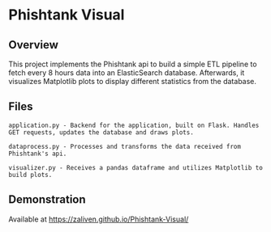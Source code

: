 # Phishtank Visual
## Overview 
This project implements the Phishtank api to build a simple ETL pipeline to fetch every 8 hours data into an ElasticSearch database. Afterwards, it visualizes Matplotlib plots to display different statistics from the database.


## Files
```
application.py - Backend for the application, built on Flask. Handles GET requests, updates the database and draws plots.

dataprocess.py - Processes and transforms the data received from Phishtank's api.

visualizer.py - Receives a pandas dataframe and utilizes Matplotlib to build plots.
``` 

## Demonstration
Available at https://zaliven.github.io/Phishtank-Visual/


